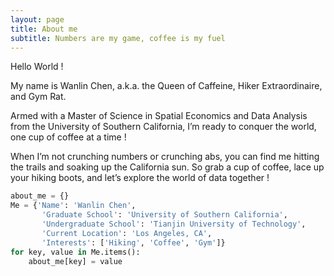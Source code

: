 ```yaml
---
layout: page
title: About me
subtitle: Numbers are my game, coffee is my fuel
---
```

  
    
Hello World !  
   
My name is Wanlin Chen, a.k.a. the Queen of Caffeine, Hiker Extraordinaire, and Gym Rat.  
   
Armed with a Master of Science in Spatial Economics and Data Analysis from the University of Southern California, I’m ready to conquer the world, one cup of coffee at a time !   

When I’m not crunching numbers or crunching abs, you can find me hitting the trails and soaking up the California sun. So grab a cup of coffee, lace up your hiking boots, and let’s explore the world of data together !

```python
about_me = {}
Me = {'Name': 'Wanlin Chen',
       'Graduate School': 'University of Southern California',
       'Undergraduate School': 'Tianjin University of Technology',
       'Current Location': 'Los Angeles, CA',
       'Interests': ['Hiking', 'Coffee', 'Gym']}
for key, value in Me.items():
    about_me[key] = value
```
